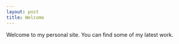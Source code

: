 ```yaml
---
layout: post
title: Welcome
---
```


Welcome to my personal site. You can find some of my latest work.
